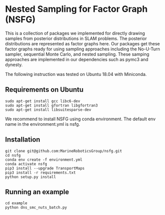 # Nested Sampling for Factor Graph (NSFG)
This is a collection of packages we implemented for directly drawing samples from posterior distributions in SLAM problems. The posterior distributions are represented as factor graphs here. Our packages get these factor graphs ready for using sampling approaches including the No-U-Turn sampler, sequential Monte Carlo, and nested sampling. These samping approaches are implemented in our dependencies such as pymc3 and dynesty.

The following instruction was tested on Ubuntu 18.04 with Miniconda.

## Requirements on Ubuntu
```
sudo apt-get install gcc libc6-dev
sudo apt-get install gfortran libgfortran3
sudo apt-get install libsuitesparse-dev
```
We recommend to install NSFG using conda environment. The default env name in the environment.yml is nsfg.

## Installation
```
git clone git@github.com:MarineRoboticsGroup/nsfg.git
cd nsfg
conda env create -f environment.yml
conda activate nsfg
pip3 install --upgrade TransportMaps
pip3 install -r requirements.txt
python setup.py install
```

## Running an example
```
cd example
python dns_smc_nuts_batch.py
```
